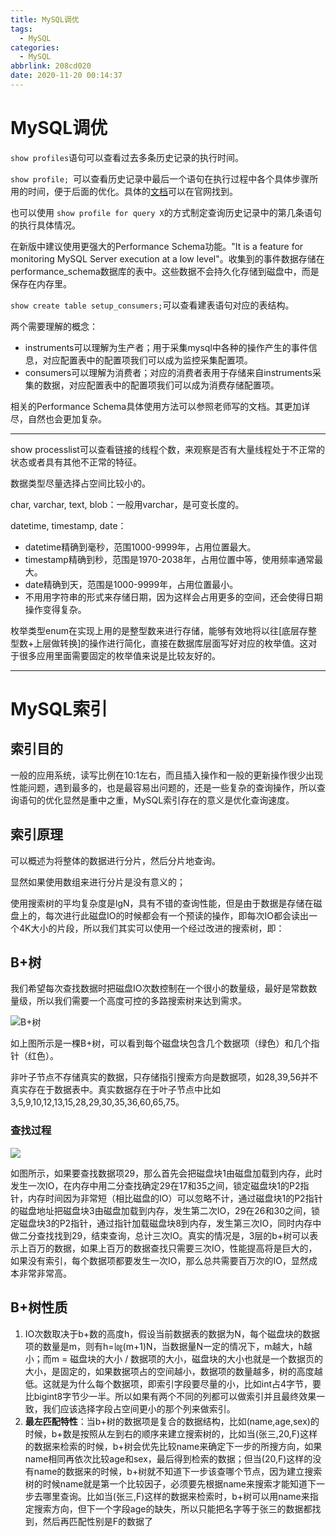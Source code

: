 ```yaml
---
title: MySQL调优
tags:
  - MySQL
categories:
  - MySQL
abbrlink: 208cd020
date: 2020-11-20 00:14:37
---
```


# MySQL调优

`show profiles`语句可以查看过去多条历史记录的执行时间。

`show profile; `可以查看历史记录中最后一个语句在执行过程中各个具体步骤所用的时间，便于后面的优化。具体的[文档](https://dev.mysql.com/doc/refman/5.6/en/show-profile.html)可以在官网找到。

也可以使用 `show profile for query X`的方式制定查询历史记录中的第几条语句的执行具体情况。

在新版中建议使用更强大的Performance Schema功能。"It is a feature for monitoring MySQL Server execution at a low level"。收集到的事件数据存储在performance_schema数据库的表中。这些数据不会持久化存储到磁盘中，而是保存在内存里。

`show create table setup_consumers;`可以查看建表语句对应的表结构。

两个需要理解的概念：

- instruments可以理解为生产者；用于采集mysql中各种的操作产生的事件信息，对应配置表中的配置项我们可以成为监控采集配置项。
- consumers可以理解为消费者；对应的消费者表用于存储来自instruments采集的数据，对应配置表中的配置项我们可以成为消费存储配置项。

相关的Performance Schema具体使用方法可以参照老师写的文档。其更加详尽，自然也会更加复杂。

---

show processlist可以查看链接的线程个数，来观察是否有大量线程处于不正常的状态或者具有其他不正常的特征。

数据类型尽量选择占空间比较小的。

char, varchar, text, blob：一般用varchar，是可变长度的。

datetime, timestamp, date：

- datetime精确到毫秒，范围1000-9999年，占用位置最大。
- timestamp精确到秒，范围是1970-2038年，占用位置中等，使用频率通常最大。
- date精确到天，范围是1000-9999年，占用位置最小。
- 不用用字符串的形式来存储日期，因为这样会占用更多的空间，还会使得日期操作变得复杂。

枚举类型enum在实现上用的是整型数来进行存储，能够有效地将以往[底层存整型数+上层做转换]的操作进行简化，直接在数据库层面写好对应的枚举值。这对于很多应用里面需要固定的枚举值来说是比较友好的。

---

# MySQL索引

## 索引目的

一般的应用系统，读写比例在10:1左右，而且插入操作和一般的更新操作很少出现性能问题，遇到最多的，也是最容易出问题的，还是一些复杂的查询操作，所以查询语句的优化显然是重中之重，MySQL索引存在的意义是优化查询速度。

## 索引原理

可以概述为将整体的数据进行分片，然后分片地查询。

显然如果使用数组来进行分片是没有意义的；

使用搜索树的平均复杂度是lgN，具有不错的查询性能，但是由于数据是存储在磁盘上的，每次进行此磁盘IO的时候都会有一个预读的操作，即每次IO都会读出一个4K大小的片段，所以我们其实可以使用一个经过改进的搜索树，即：

## B+树

我们希望每次查找数据时把磁盘IO次数控制在一个很小的数量级，最好是常数数量级，所以我们需要一个高度可控的多路搜索树来达到需求。

![B+树 ](https://user-images.githubusercontent.com/17522733/99814541-65797e00-2b49-11eb-910e-0dfa083f76a9.jpg)

如上图所示是一棵B+树，可以看到每个磁盘块包含几个数据项（绿色）和几个指针（红色）。

非叶子节点不存储真实的数据，只存储指引搜索方向是数据项，如28,39,56并不真实存在于数据表中。真实数据存在于叶子节点中比如3,5,9,10,12,13,15,28,29,30,35,36,60,65,75。

### 查找过程

![](https://awps-assets.meituan.net/mit-x/blog-images-bundle-2014/7af22798.jpg)

如图所示，如果要查找数据项29，那么首先会把磁盘块1由磁盘加载到内存，此时发生一次IO，在内存中用二分查找确定29在17和35之间，锁定磁盘块1的P2指针，内存时间因为非常短（相比磁盘的IO）可以忽略不计，通过磁盘块1的P2指针的磁盘地址把磁盘块3由磁盘加载到内存，发生第二次IO，29在26和30之间，锁定磁盘块3的P2指针，通过指针加载磁盘块8到内存，发生第三次IO，同时内存中做二分查找找到29，结束查询，总计三次IO。真实的情况是，3层的b+树可以表示上百万的数据，如果上百万的数据查找只需要三次IO，性能提高将是巨大的，如果没有索引，每个数据项都要发生一次IO，那么总共需要百万次的IO，显然成本非常非常高。

## B+树性质

1. IO次数取决于b+数的高度h，假设当前数据表的数据为N，每个磁盘块的数据项的数量是m，则有h=㏒(m+1)N，当数据量N一定的情况下，m越大，h越小；而m = 磁盘块的大小 / 数据项的大小，磁盘块的大小也就是一个数据页的大小，是固定的，如果数据项占的空间越小，数据项的数量越多，树的高度越低。这就是为什么每个数据项，即索引字段要尽量的小，比如int占4字节，要比bigint8字节少一半。所以如果有两个不同的列都可以做索引并且最终效果一致，我们应该选择字段占空间更小的那个列来做索引。
2. **最左匹配特性**：当b+树的数据项是复合的数据结构，比如(name,age,sex)的时候，b+数是按照从左到右的顺序来建立搜索树的，比如当(张三,20,F)这样的数据来检索的时候，b+树会优先比较name来确定下一步的所搜方向，如果name相同再依次比较age和sex，最后得到检索的数据；但当(20,F)这样的没有name的数据来的时候，b+树就不知道下一步该查哪个节点，因为建立搜索树的时候name就是第一个比较因子，必须要先根据name来搜索才能知道下一步去哪里查询。比如当(张三,F)这样的数据来检索时，b+树可以用name来指定搜索方向，但下一个字段age的缺失，所以只能把名字等于张三的数据都找到，然后再匹配性别是F的数据了

